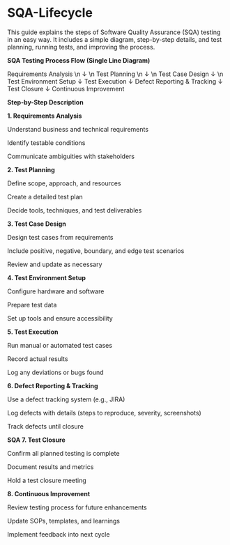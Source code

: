 # SQA-Lifecycle
This guide explains the steps of Software Quality Assurance (SQA) testing in an easy way. It includes a simple diagram, step-by-step details, and test planning, running tests, and improving the process.

**SQA Testing Process Flow (Single Line Diagram)**

Requirements Analysis
  \n      ↓
    \n Test Planning
       \n   ↓
   \n Test Case Design
        ↓
 \n Test Environment Setup
        ↓
   Test Execution
        ↓
 Defect Reporting & Tracking
        ↓
     Test Closure
        ↓
Continuous Improvement


**Step-by-Step Description**

**1. Requirements Analysis**

Understand business and technical requirements

Identify testable conditions

Communicate ambiguities with stakeholders

**2. Test Planning**

Define scope, approach, and resources

Create a detailed test plan

Decide tools, techniques, and test deliverables

**3. Test Case Design**

Design test cases from requirements

Include positive, negative, boundary, and edge test scenarios

Review and update as necessary

**4. Test Environment Setup**

Configure hardware and software

Prepare test data

Set up tools and ensure accessibility

**5. Test Execution**

Run manual or automated test cases

Record actual results

Log any deviations or bugs found

**6. Defect Reporting & Tracking**

Use a defect tracking system (e.g., JIRA)

Log defects with details (steps to reproduce, severity, screenshots)

Track defects until closure

**SQA 7. Test Closure**

Confirm all planned testing is complete

Document results and metrics

Hold a test closure meeting

**8. Continuous Improvement**

Review testing process for future enhancements

Update SOPs, templates, and learnings

Implement feedback into next cycle
